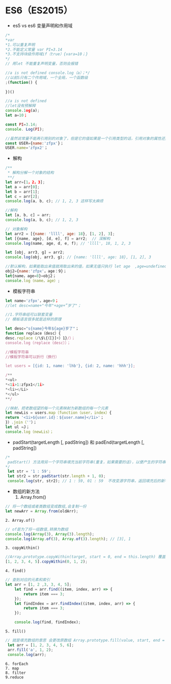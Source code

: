 # ES6（ES2015）
- es5 vs es6 变量声明和作用域
```javascript
/*
*var
*1.可以重复声明
*2.不能定义常量 var PI=3.14
*3.不支持块级作用域if（true）{vara=10；}
*/
// 用let 不能重复声明变量，否则会报错

//a is not defined console.log（a）；*/
//以前S只有二个作用域，一个全局，一个函数级
;(function() {
    
})()

//a is not defined
//let没有预解释
console.1og(a);
let a=10；

const PI=3.14; 
console. Log(PI);

//虽然说常量不能再引用别的对象了，但是它的值如果是一个引用类型的话，引用对象的属性还是可以改的
const USER={name:'zfpx'}；
USER.name='zfpx2'；
```
- 解构
```javascript
/**
 * 解构分解一个对象的结构
 **/
let arr=[1，2，3];
let a = arr[0];
let b = arr[1];
let c = arr[2];
console.log(a, b, c); // 1, 2, 3 这样写太麻烦

//解构
let [a, b, c] = arr;
console.log(a, b, c); // 1, 2, 3

// 对象解构
let arr2 = [{name: 'llll', age: 18}, [1, 2], 3];
let [{name, age}, [d, e], f] = arr2;  // 深解构
console.log(name, age, d, e, f); // 'llll', 18, 1, 2, 3

let [obj, arr3, g] = arr2;
console.log(obj, arr3, g); // {name: 'llll', age: 18}, [1, 2], 3

//默认解构，如果能取出来值就用取出来的值，如果无值只执行 let age  ,age=undefined 
obj2={name:'zfpx'，age：9}；
let{name，age=8}=obj2；
console.log（name，age）;
```

- 模板字符串
```javascript
let name='zfpx'，age=9；
//let desc=name+"今年"+age+”岁了"；

//1.字符串组可以联套变量
// 模板语言很多就是这样的原理

let desc="s{name}今年${age}岁了"；
function replace（desc）{
desc.replace（/\$\{（[}]+）1}/）；
console.log（replace（desc））；

//模板字符串
//模板字符串可以折行（换行）

let users = [{id: 1, name: 'lhb'}, {id: 2, name: 'hhh'}];

/**
*<ul>
*<1i>1:zfpx1</1i>
*<li></Li>
*</ul>
**/

//映射，把老数组望的每一个元素映射为新数组的每一个元素
let newLis = users.map（function（user，index）{
return '<1i>${user.id}：${user.name}</1i>'；
}）.join（''）；
let ul =J；
console.log（newLis）；

```
- padStart(targetLength [, padString]) 和 padEnd(targetLength [, padString])
```javascript
/*
 padStart() 方法用另一个字符串填充当前字符串(重复，如果需要的话)，以便产生的字符串达到给定的长度。填充从当前字符串的开始(左侧)应用的,默认用空格填充
*/
 let str = '1 : 59';
 let str2 = str.padStart(str.length + 1, 0);
 console.log(str, str2); // 1 : 59, 01 : 59  不改变源字符串，返回填充后的新字符串
```

- 数组的新方法
    1. Array.from()
```javascript
// 将一个数组或者类数组变成数组,会复制一份
let newArr = Array.from(oldArr);
```
    2. Array.of()
```javascript
// of是为了将一组数值,转换为数组
console.log(Array(3), Array(3).length);
console.log(Array.of(3), Array.of(3).length); // [3], 1
```
    3. copyWithin()
```javascript
//Array.prototype.copyWithin(target, start = 0, end = this.length) 覆盖目标的下标 开始的下标 结束的后一个的下标
[1, 2, 3, 4, 5].copyWithin(0, 1, 2);
```
    4. find()
```javascript
// 查到对应的元素和索引
let arr = [1, 2 ,3, 3, 4, 5];
    let find = arr.find((item, index, arr) => {
        return item === 3;
    });
    let findIndex = arr.findIndex((item, index, arr) => {
        return item === 3;
    });

    console.log(find, findIndex);
```
    5. fill()
```javascript
// 就是填充数组的意思 会更改原数组 Array.prototype.fill(value, start, end = this.length);
 let arr = [1, 2, 3, 4, 5, 6];
 arr.fill('a', 1, 2);
 console.log(arr);
```
    6. forEach
    7. map
    8. filter
    9.reduce